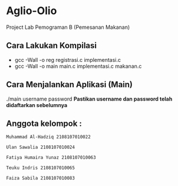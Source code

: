 # Aglio-Olio
Project Lab Pemograman B (Pemesanan Makanan)

## Cara Lakukan Kompilasi
- gcc -Wall -o reg registrasi.c implementasi.c
- gcc -Wall -o main main.c implementasi.c makanan.c


## Cara Menjalankan Aplikasi (Main)
./main username password
**Pastikan username dan password telah didaftarkan sebelumnya**

## Anggota kelompok : 
```Muhammad Al-Hadziq 2108107010022```

```Ulan Sawalia 2108107010024```

```Fatiya Humaira Yunaz 2108107010063```

```Teuku Indris 2108107010065```

```Faiza Sabila 2108107010083```
